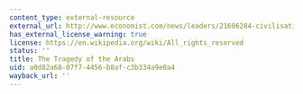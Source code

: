 ```yaml
---
content_type: external-resource
external_url: http://www.economist.com/news/leaders/21606284-civilisation-used-lead-world-ruinsand-only-locals-can-rebuild-it
has_external_license_warning: true
license: https://en.wikipedia.org/wiki/All_rights_reserved
status: ''
title: The Tragedy of the Arabs
uid: a0d82a68-07f7-4456-b8af-c3b334a9e0a4
wayback_url: ''
---
```

